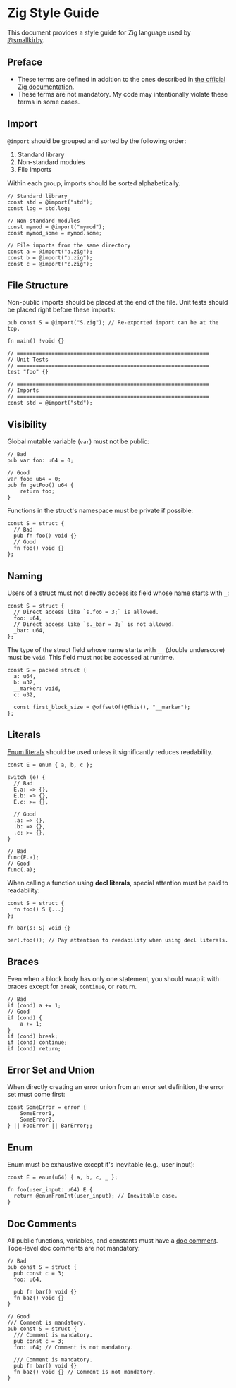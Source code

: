 # Zig Style Guide

This document provides a style guide for Zig language used by [@smallkirby](https://github.com/smallkirby).

## Preface

- These terms are defined in addition to the ones described in [the official Zig documentation](https://ziglang.org/documentation/master/#Style-Guide).
- These terms are not mandatory. My code may intentionally violate these terms in some cases.

## Import

`@import` should be grouped and sorted by the following order:

1. Standard library
2. Non-standard modules
3. File imports

Within each group, imports should be sorted alphabetically.

```zig
// Standard library
const std = @import("std");
const log = std.log;

// Non-standard modules
const mymod = @import("mymod");
const mymod_some = mymod.some;

// File imports from the same directory
const a = @import("a.zig");
const b = @import("b.zig");
const c = @import("c.zig");
```

## File Structure

Non-public imports should be placed at the end of the file.
Unit tests should be placed right before these imports:

```zig
pub const S = @import("S.zig"); // Re-exported import can be at the top.

fn main() !void {}

// =============================================================
// Unit Tests
// =============================================================
test "foo" {}

// =============================================================
// Imports
// =============================================================
const std = @import("std");
```

## Visibility

Global mutable variable (`var`) must not be public:

```zig
// Bad
pub var foo: u64 = 0;

// Good
var foo: u64 = 0;
pub fn getFoo() u64 {
    return foo;
}
```

Functions in the struct's namespace must be private if possible:

```zig
const S = struct {
  // Bad
  pub fn foo() void {}
  // Good
  fn foo() void {}
};
```

## Naming

Users of a struct must not directly access its field whose name starts with `_`:

```zig
const S = struct {
  // Direct access like `s.foo = 3;` is allowed.
  foo: u64,
  // Direct access like `s._bar = 3;` is not allowed.
  _bar: u64,
};
```

The type of the struct field whose name starts with `__` (double underscore) must be `void`.
This field must not be accessed at runtime.

```zig
const S = packed struct {
  a: u64,
  b: u32,
  __marker: void,
  c: u32,

  const first_block_size = @offsetOf(@This(), "__marker");
};
```

## Literals

[Enum literals](https://ziglang.org/documentation/master/#Enum-Literals) should be used unless it significantly reduces readability.

```zig
const E = enum { a, b, c };

switch (e) {
  // Bad
  E.a: => {},
  E.b: => {},
  E.c: >= {},

  // Good
  .a: => {},
  .b: => {},
  .c: >= {},
}

// Bad
func(E.a);
// Good
func(.a);
```

When calling a function using **decl literals**, special attention must be paid to readability:

```zig
const S = struct {
  fn foo() S {...}
};

fn bar(s: S) void {}

bar(.foo()); // Pay attention to readability when using decl literals.
```

## Braces

Even when a block body has only one statement, you should wrap it with braces except for `break`, `continue`, or `return`.

```zig
// Bad
if (cond) a += 1;
// Good
if (cond) {
    a += 1;
}
if (cond) break;
if (cond) continue;
if (cond) return;
```

## Error Set and Union

When directly creating an error union from an error set definition, the error set must come first:

```zig
const SomeError = error {
    SomeError1,
    SomeError2,
} || FooError || BarError;;
```

## Enum

Enum must be exhaustive except it's inevitable (e.g., user input):

```zig
const E = enum(u64) { a, b, c, _ };

fn foo(user_input: u64) E {
  return @enumFromInt(user_input); // Inevitable case.
}
```

## Doc Comments

All public functions, variables, and constants must have a [doc comment](https://ziglang.org/documentation/master/#Doc-Comments).
Tope-level doc comments are not mandatory:

```zig
// Bad
pub const S = struct {
  pub const c = 3;
  foo: u64,

  pub fn bar() void {}
  fn baz() void {}
}

// Good
/// Comment is mandatory.
pub const S = struct {
  /// Comment is mandatory.
  pub const c = 3;
  foo: u64; // Comment is not mandatory.

  /// Comment is mandatory.
  pub fn bar() void {}
  fn baz() void {} // Comment is not mandatory.
}
```
